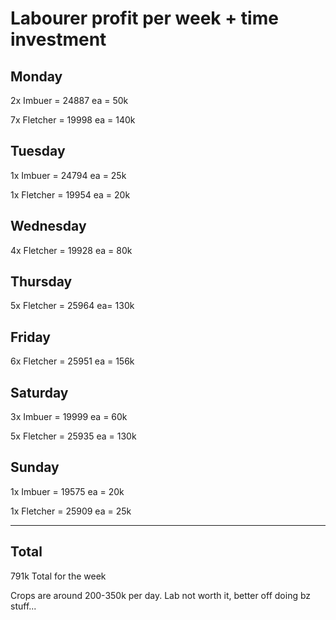 
# Labourer profit per week + time investment

## Monday

2x Imbuer = 24887 ea = 50k

7x Fletcher = 19998 ea = 140k

## Tuesday

1x Imbuer = 24794 ea = 25k

1x Fletcher = 19954 ea = 20k

## Wednesday

4x Fletcher = 19928 ea = 80k

## Thursday

5x Fletcher = 25964 ea= 130k

## Friday

6x Fletcher = 25951 ea = 156k

## Saturday

3x Imbuer = 19999 ea = 60k

5x Fletcher = 25935 ea = 130k

## Sunday

1x Imbuer = 19575 ea = 20k

1x Fletcher = 25909 ea = 25k

---

## Total

791k Total for the week

Crops are around 200-350k per day. Lab not worth it, better off doing bz stuff...